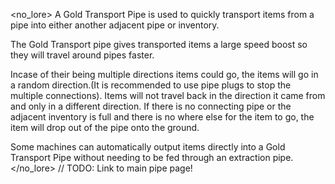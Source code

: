 <no_lore>
A Gold Transport Pipe is used to quickly transport items from a pipe into either another adjacent pipe or inventory.

The Gold Transport pipe gives transported items a large speed boost so they will travel around pipes faster.

Incase of their being multiple directions items could go, the items will go in a random direction.(It is recommended to use pipe plugs to stop the multiple connections).
Items will not travel back in the direction it came from and only in a different direction.
If there is no connecting pipe or the adjacent inventory is full and there is no where else for the item to go, the item will drop out of the pipe onto the ground.

Some machines can automatically output items directly into a Gold Transport Pipe without needing to be fed through an extraction pipe.
</no_lore>
// TODO: Link to main pipe page!

